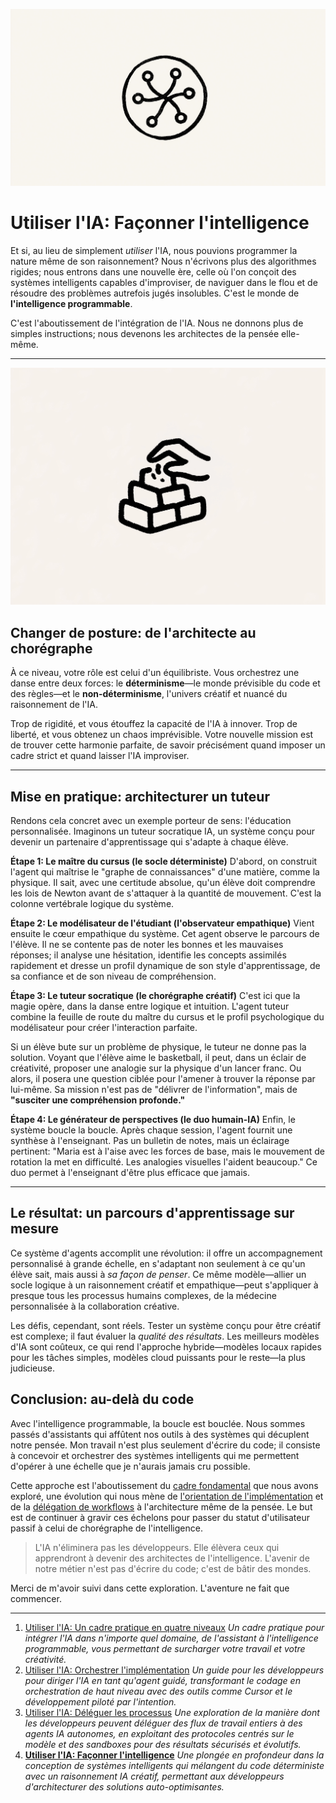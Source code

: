 ![](assets/thumbnail.jpg)

# Utiliser l'IA: Façonner l'intelligence

Et si, au lieu de simplement *utiliser* l'IA, nous pouvions programmer la nature même de son raisonnement? Nous n'écrivons plus des algorithmes rigides; nous entrons dans une nouvelle ère, celle où l'on conçoit des systèmes intelligents capables d'improviser, de naviguer dans le flou et de résoudre des problèmes autrefois jugés insolubles. C'est le monde de **l'intelligence programmable**.

C'est l'aboutissement de l'intégration de l'IA. Nous ne donnons plus de simples instructions; nous devenons les architectes de la pensée elle-même.

***

![](assets/bricks.jpg)

## **Changer de posture: de l'architecte au chorégraphe**

À ce niveau, votre rôle est celui d'un équilibriste. Vous orchestrez une danse entre deux forces: le **déterminisme**—le monde prévisible du code et des règles—et le **non-déterminisme**, l'univers créatif et nuancé du raisonnement de l'IA.

Trop de rigidité, et vous étouffez la capacité de l'IA à innover. Trop de liberté, et vous obtenez un chaos imprévisible. Votre nouvelle mission est de trouver cette harmonie parfaite, de savoir précisément quand imposer un cadre strict et quand laisser l'IA improviser.

***

## **Mise en pratique: architecturer un tuteur**

Rendons cela concret avec un exemple porteur de sens: l'éducation personnalisée. Imaginons un tuteur socratique IA, un système conçu pour devenir un partenaire d'apprentissage qui s'adapte à chaque élève.

**Étape 1: Le maître du cursus (le socle déterministe)**
D'abord, on construit l'agent qui maîtrise le "graphe de connaissances" d'une matière, comme la physique. Il sait, avec une certitude absolue, qu'un élève doit comprendre les lois de Newton avant de s'attaquer à la quantité de mouvement. C'est la colonne vertébrale logique du système.

**Étape 2: Le modélisateur de l'étudiant (l'observateur empathique)**
Vient ensuite le cœur empathique du système. Cet agent observe le parcours de l'élève. Il ne se contente pas de noter les bonnes et les mauvaises réponses; il analyse une hésitation, identifie les concepts assimilés rapidement et dresse un profil dynamique de son style d'apprentissage, de sa confiance et de son niveau de compréhension.

**Étape 3: Le tuteur socratique (le chorégraphe créatif)**
C'est ici que la magie opère, dans la danse entre logique et intuition. L'agent tuteur combine la feuille de route du maître du cursus et le profil psychologique du modélisateur pour créer l'interaction parfaite.

Si un élève bute sur un problème de physique, le tuteur ne donne pas la solution. Voyant que l'élève aime le basketball, il peut, dans un éclair de créativité, proposer une analogie sur la physique d'un lancer franc. Ou alors, il posera une question ciblée pour l'amener à trouver la réponse par lui-même. Sa mission n'est pas de "délivrer de l'information", mais de **"susciter une compréhension profonde."**

**Étape 4: Le générateur de perspectives (le duo humain-IA)**
Enfin, le système boucle la boucle. Après chaque session, l'agent fournit une synthèse à l'enseignant. Pas un bulletin de notes, mais un éclairage pertinent: "Maria est à l'aise avec les forces de base, mais le mouvement de rotation la met en difficulté. Les analogies visuelles l'aident beaucoup." Ce duo permet à l'enseignant d'être plus efficace que jamais.

***

## **Le résultat: un parcours d'apprentissage sur mesure**

Ce système d'agents accomplit une révolution: il offre un accompagnement personnalisé à grande échelle, en s'adaptant non seulement à ce qu'un élève sait, mais aussi à *sa façon de penser*. Ce même modèle—allier un socle logique à un raisonnement créatif et empathique—peut s'appliquer à presque tous les processus humains complexes, de la médecine personnalisée à la collaboration créative.

Les défis, cependant, sont réels. Tester un système conçu pour être créatif est complexe; il faut évaluer la *qualité des résultats*. Les meilleurs modèles d'IA sont coûteux, ce qui rend l'approche hybride—modèles locaux rapides pour les tâches simples, modèles cloud puissants pour le reste—la plus judicieuse.

## **Conclusion: au-delà du code**

Avec l'intelligence programmable, la boucle est bouclée. Nous sommes passés d'assistants qui affûtent nos outils à des systèmes qui décuplent notre pensée. Mon travail n'est plus seulement d'écrire du code; il consiste à concevoir et orchestrer des systèmes intelligents qui me permettent d'opérer à une échelle que je n'aurais jamais cru possible.

Cette approche est l'aboutissement du [cadre fondamental](https://jterrazz.com/articles/20-the-four-levels-of-ai/fr) que nous avons exploré, une évolution qui nous mène de [l'orientation de l'implémentation](https://jterrazz.com/articles/21-guided-ai-for-developers/fr) et de la [délégation de workflows](https://jterrazz.com/articles/22-autonomous-ai-agents/fr) à l'architecture même de la pensée. Le but est de continuer à gravir ces échelons pour passer du statut d'utilisateur passif à celui de chorégraphe de l'intelligence.

> L'IA n'éliminera pas les développeurs. Elle élèvera ceux qui apprendront à devenir des architectes de l'intelligence. L'avenir de notre métier n'est pas d'écrire du code; c'est de bâtir des mondes.

Merci de m'avoir suivi dans cette exploration. L'aventure ne fait que commencer.

---

1. [Utiliser l'IA: Un cadre pratique en quatre niveaux](https://jterrazz.com/articles/20-the-four-levels-of-ai/fr) *Un cadre pratique pour intégrer l'IA dans n'importe quel domaine, de l'assistant à l'intelligence programmable, vous permettant de surcharger votre travail et votre créativité.*
2. [Utiliser l'IA: Orchestrer l'implémentation](https://jterrazz.com/articles/21-guided-ai-for-developers/fr) *Un guide pour les développeurs pour diriger l'IA en tant qu'agent guidé, transformant le codage en orchestration de haut niveau avec des outils comme Cursor et le développement piloté par l'intention.*
3. [Utiliser l'IA: Déléguer les processus](https://jterrazz.com/articles/22-autonomous-ai-agents/fr) *Une exploration de la manière dont les développeurs peuvent déléguer des flux de travail entiers à des agents IA autonomes, en exploitant des protocoles centrés sur le modèle et des sandboxes pour des résultats sécurisés et évolutifs.*
4. [**Utiliser l'IA: Façonner l'intelligence**](https://jterrazz.com/articles/23-programming-intelligence/fr) *Une plongée en profondeur dans la conception de systèmes intelligents qui mélangent du code déterministe avec un raisonnement IA créatif, permettant aux développeurs d'architecturer des solutions auto-optimisantes.*
